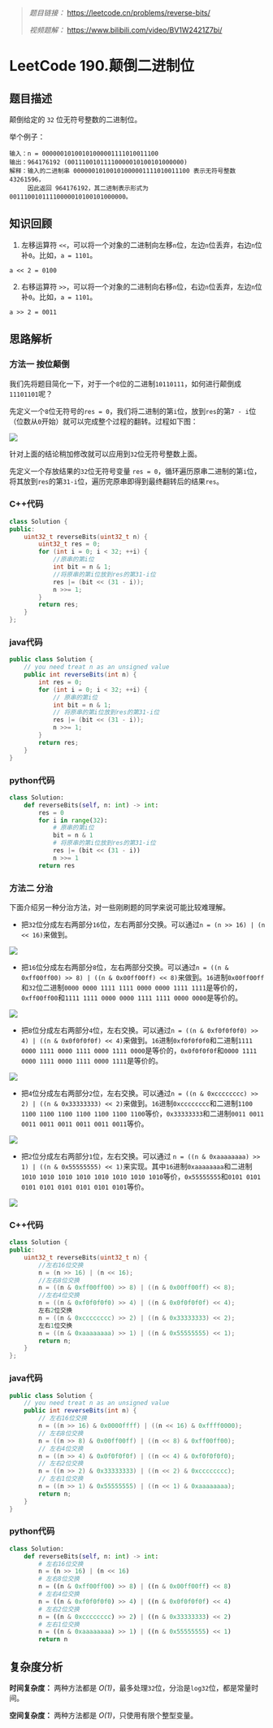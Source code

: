 
> *题目链接：* https://leetcode.cn/problems/reverse-bits/
>
>*视频题解：* https://www.bilibili.com/video/BV1W2421Z7bi/

# LeetCode 190.颠倒二进制位

## 题目描述

颠倒给定的 `32` 位无符号整数的二进制位。

举个例子：

```
输入：n = 00000010100101000001111010011100
输出：964176192 (00111001011110000010100101000000)
解释：输入的二进制串 00000010100101000001111010011100 表示无符号整数 43261596，
     因此返回 964176192，其二进制表示形式为 00111001011110000010100101000000。
```

## 知识回顾

1. 左移运算符 `<<`，可以将一个对象的二进制向左移`n`位，左边`n`位丢弃，右边`n`位补`0`。比如，`a = 1101`。

```
a << 2 = 0100
```

2. 右移运算符 `>>`，可以将一个对象的二进制向右移`n`位，右边`n`位丢弃，左边`n`位补`0`。比如，`a = 1101`。

```
a >> 2 = 0011
```

## 思路解析

### 方法一 按位颠倒

我们先将题目简化一下，对于一个`8`位的二进制`10110111`，如何进行颠倒成`11101101`呢？

先定义一个`8`位无符号的`res = 0`，我们将二进制的第`i`位，放到`res`的第`7 - i`位（位数从`0`开始）就可以完成整个过程的翻转。过程如下图：

![](https://gitee.com/ldtech007/picture/raw/master/pic/lc-0190-01.png)

针对上面的结论稍加修改就可以应用到`32`位无符号整数上面。

先定义一个存放结果的`32`位无符号变量 `res = 0`，循环遍历原串二进制的第`i`位，将其放到`res`的第`31-i`位，遍历完原串即得到最终翻转后的结果`res`。

### C++代码

```cpp
class Solution {
public:
    uint32_t reverseBits(uint32_t n) {
        uint32_t res = 0;
        for (int i = 0; i < 32; ++i) {
            //原串的第i位
            int bit = n & 1;
            //将原串的第i位放到res的第31-i位
            res |= (bit << (31 - i));
            n >>= 1;
        }
        return res;
    }
};
```

### java代码

```java
public class Solution {
    // you need treat n as an unsigned value
    public int reverseBits(int n) {
        int res = 0;
        for (int i = 0; i < 32; ++i) {
            // 原串的第i位
            int bit = n & 1;
            // 将原串的第i位放到res的第31-i位
            res |= (bit << (31 - i));
            n >>= 1;
        }
        return res;
    }
}
```

### python代码

```python
class Solution:
    def reverseBits(self, n: int) -> int:
        res = 0
        for i in range(32):
            # 原串的第i位
            bit = n & 1
            # 将原串的第i位放到res的第31-i位
            res |= (bit << (31 - i))
            n >>= 1
        return res
```

### 方法二 分治

下面介绍另一种分治方法，对一些刚刷题的同学来说可能比较难理解。

* 把`32`位分成左右两部分`16`位，左右两部分交换。可以通过`n = (n >> 16) | (n << 16)`来做到。

![](https://gitee.com/ldtech007/picture/raw/master/pic/lc-0190-02.png)

* 把`16`位分成左右两部分`8`位，左右两部分交换。可以通过`n = ((n & 0xff00ff00) >> 8) | ((n & 0x00ff00ff) << 8)`来做到。`16`进制`0x00ff00ff`和`32`位二进制`0000 0000 1111 1111 0000 0000 1111 1111`是等价的，`0xff00ff00`和`1111 1111 0000 0000 1111 1111 0000 0000`是等价的。

![](https://gitee.com/ldtech007/picture/raw/master/pic/lc-0190-03.png)

* 把`8`位分成左右两部分`4`位，左右交换。可以通过`n = ((n & 0xf0f0f0f0) >> 4) | ((n & 0x0f0f0f0f) << 4)`来做到。`16`进制`0xf0f0f0f0`和二进制`1111 0000 1111 0000 1111 0000 1111 0000`是等价的，`0x0f0f0f0f`和`0000 1111 0000 1111 0000 1111 0000 1111`是等价的。

![](https://gitee.com/ldtech007/picture/raw/master/pic/lc-0190-04.png)

* 把`4`位分成左右两部分`2`位，左右交换。可以通过`n = ((n & 0xcccccccc) >> 2) | ((n & 0x33333333) << 2)`来做到。`16`进制`0xcccccccc`和二进制`1100 1100 1100 1100 1100 1100 1100 1100`等价，`0x33333333`和二进制`0011 0011 0011 0011 0011 0011 0011 0011`等价。

![](https://gitee.com/ldtech007/picture/raw/master/pic/lc-0190-05.png)

* 把`2`位分成左右两部分`1`位，左右交换。可以通过 `n = ((n & 0xaaaaaaaa) >> 1) | ((n & 0x55555555) << 1)`来实现。其中`16`进制`0xaaaaaaaa`和二进制`1010 1010 1010 1010 1010 1010 1010 1010`等价，`0x55555555`和`0101 0101 0101 0101 0101 0101 0101 0101`等价。

![](https://gitee.com/ldtech007/picture/raw/master/pic/lc-0190-06.png)

### C++代码

```cpp
class Solution {
public:
    uint32_t reverseBits(uint32_t n) {
        //左右16位交换
        n = (n >> 16) | (n << 16);
        //左右8位交换
        n = ((n & 0xff00ff00) >> 8) | ((n & 0x00ff00ff) << 8);
        //左右4位交换
        n = ((n & 0xf0f0f0f0) >> 4) | ((n & 0x0f0f0f0f) << 4);
        左右2位交换
        n = ((n & 0xcccccccc) >> 2) | ((n & 0x33333333) << 2);
        左右1位交换
        n = ((n & 0xaaaaaaaa) >> 1) | ((n & 0x55555555) << 1);
        return n;
    }
};
```

### java代码

```java
public class Solution {
    // you need treat n as an unsigned value
    public int reverseBits(int n) {
        // 左右16位交换
        n = ((n >> 16) & 0x0000ffff) | ((n << 16) & 0xffff0000);
        // 左右8位交换
        n = ((n >> 8) & 0x00ff00ff) | ((n << 8) & 0xff00ff00);
        // 左右4位交换
        n = ((n >> 4) & 0x0f0f0f0f) | ((n << 4) & 0xf0f0f0f0);
        // 左右2位交换
        n = ((n >> 2) & 0x33333333) | ((n << 2) & 0xcccccccc);
        // 左右1位交换
        n = ((n >> 1) & 0x55555555) | ((n << 1) & 0xaaaaaaaa);
        return n;
    }
}
```

### python代码

```python
class Solution:
    def reverseBits(self, n: int) -> int:
        # 左右16位交换
        n = (n >> 16) | (n << 16)
        # 左右8位交换
        n = ((n & 0xff00ff00) >> 8) | ((n & 0x00ff00ff) << 8)
        # 左右4位交换
        n = ((n & 0xf0f0f0f0) >> 4) | ((n & 0x0f0f0f0f) << 4)
        # 左右2位交换
        n = ((n & 0xcccccccc) >> 2) | ((n & 0x33333333) << 2)
        # 左右1位交换
        n = ((n & 0xaaaaaaaa) >> 1) | ((n & 0x55555555) << 1)
        return n
```

## 复杂度分析

**时间复杂度：** 两种方法都是 *O(1)*，最多处理`32`位，分治是`log32`位，都是常量时间。

**空间复杂度：** 两种方法都是 *O(1)*，只使用有限个整型变量。
